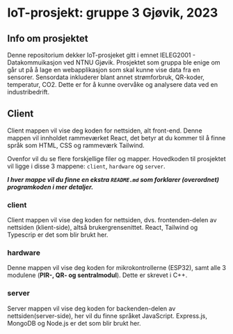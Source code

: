 # IoT-prosjekt: gruppe 3 Gjøvik, 2023

## Info om prosjektet

Denne repositorium dekker IoT-prosjeket gitt i emnet IELEG2001 - Datakommuikasjon ved NTNU Gjøvik. Prosjektet som gruppa ble enige om går ut på å lage en webapplikasjon som skal kunne vise data fra en sensorer. Sensordata inkluderer blant annet strømforbruk, QR-koder, temperatur, CO2. Dette er for å kunne overvåke og analysere data ved en industribedrift.

## Client

Client mappen vil vise deg koden for nettsiden, alt front-end. Denne mappen vil innholdet rammeværket React, det betyr at du kommer til å finne språk som HTML, CSS og rammeværk Tailwind.

Ovenfor vil du se flere forskjellige filer og mapper. Hovedkoden til prosjektet vil ligge i disse 3 mappene: `client`, `hardware` og `server`.

**_I hver mappe vil du finne en ekstra `README.md` som forklarer (overordnet) programkoden i mer detaljer._**

### client

Client mappen vil vise deg koden for nettsiden, dvs. frontenden-delen av nettsiden (klient-side), altså brukergrensenittet. React, Tailwind og Typescrip er det som blir brukt her.

### hardware

Denne mappen vil vise deg koden for mikrokontrollerne (ESP32), samt alle 3 modulene (**PIR-, QR- og sentralmodul**). Dette er skrevet i C++.

### server

Server mappen vil vise deg koden for backenden-delen av nettsiden(server-side), her vil du finne språket JavaScript. Express.js, MongoDB og Node.js er det som blir brukt her.
